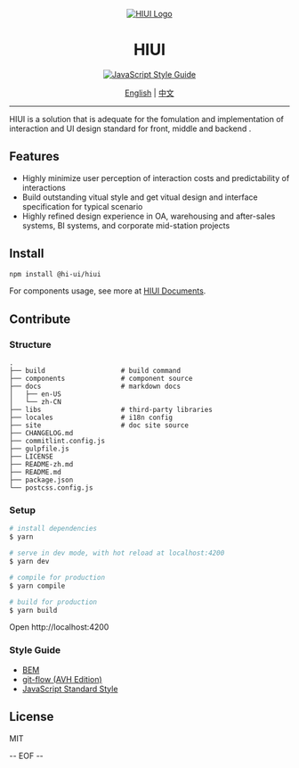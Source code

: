 <div align="center">

[![HIUI Logo](https://raw.githubusercontent.com/XiaoMi/hiui/master/site/static/img/logo.png)](https://xiaomi.github.io/hiui/)

<h1 align="center">HIUI</h1>

[![JavaScript Style Guide](https://camo.githubusercontent.com/58fbab8bb63d069c1e4fb3fa37c2899c38ffcd18/68747470733a2f2f696d672e736869656c64732e696f2f62616467652f636f64655f7374796c652d7374616e646172642d627269676874677265656e2e737667)](https://github.com/standard/standard)

[English](https://github.com/XiaoMi/hiui/blob/master/README.md) | [中文](https://github.com/XiaoMi/hiui/blob/master/README-zh.md)

</div>

---

HIUI is a solution that is adequate for the fomulation and implementation of interaction and UI design standard for front, middle and backend .

## Features

- Highly minimize user perception of interaction costs and predictability of interactions
- Build outstanding vitual style and get vitual design and interface specification for typical scenario
- Highly refined design experience in OA, warehousing and after-sales systems, BI systems, and corporate mid-station projects

## Install

```sh
npm install @hi-ui/hiui
```

For components usage, see more at [HIUI Documents](https://xiaomi.github.io/hiui//en-US/components).

## Contribute

### Structure

```
.
├── build                   # build command
├── components              # component source
├── docs                    # markdown docs
│   ├── en-US
│   └── zh-CN
├── libs                    # third-party libraries
├── locales                 # i18n config
├── site                    # doc site source
├── CHANGELOG.md
├── commitlint.config.js
├── gulpfile.js
├── LICENSE
├── README-zh.md
├── README.md
├── package.json
└── postcss.config.js
```

### Setup

```sh
# install dependencies
$ yarn

# serve in dev mode, with hot reload at localhost:4200
$ yarn dev

# compile for production
$ yarn compile

# build for production
$ yarn build
```

Open http://localhost:4200

### Style Guide

- [BEM](https://en.bem.info/)
- [git-flow (AVH Edition)](https://github.com/petervanderdoes/gitflow-avh)
- [JavaScript Standard Style](https://github.com/standard/standard)

## License

MIT

-- EOF --
